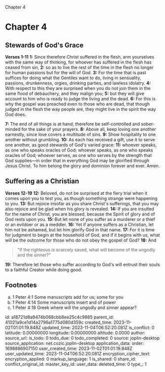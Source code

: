 Chapter 4

# Chapter 4

## Stewards of God's Grace

**Verses 1-11**
**1:** Since therefore Christ suffered in the flesh, arm yourselves with the same way of thinking, for whoever has suffered in the flesh has ceased from sin,
**2:** so as to live the rest of the time in the flesh no longer for human passions but for the will of God.
**3:** For the time that is past suffices for doing what the Gentiles want to do, living in sensuality, passions, drunkenness, orgies, drinking parties, and lawless idolatry.
**4:** With respect to this they are surprised when you do not join them in the same flood of debauchery, and they malign you;
**5:** but they will give account to him who is ready to judge the living and the dead.
**6:** For this is why the gospel was preached even to those who are dead, that though judged in the flesh the way people are, they might live in the spirit the way God does.

**7:** The end of all things is at hand; therefore be self-controlled and sober-minded for the sake of your prayers.
**8:** Above all, keep loving one another earnestly, since love covers a multitude of sins.
**9:** Show hospitality to one another without grumbling.
**10:** As each has received a gift, use it to serve one another, as good stewards of God's varied grace:
**11:** whoever speaks, as one who speaks oracles of God; whoever speaks, as one who speaks oracles of God; whoever serves, as one who serves by the strength that God supplies—in order that in everything God may be glorified through Jesus Christ. To him belong the glory and dominion forever and ever. Amen.

## Suffering as a Christian

**Verses 12-19**
**12:** Beloved, do not be surprised at the fiery trial when it comes upon you to test you, as though something strange were happening to you.
**13:** But rejoice insofar as you share Christ's sufferings, that you may also rejoice and be glad when his glory is revealed.
**14:** If you are insulted for the name of Christ, you are blessed, because the Spirit of glory and of God rests upon you.
**15:** But let none of you suffer as a murderer or a thief or an evildoer or as a meddler.
**16:** Yet if anyone suffers as a Christian, let him not be ashamed, but let him glorify God in that name.
**17:** For it is time for judgment to begin at the household of God, and if it begins with us, what will be the outcome for those who do not obey the gospel of God?
**18:** And
> "If the righteous is scarcely saved,
> what will become of the ungodly and the sinner?"

**19:** Therefore let those who suffer according to God's will entrust their souls to a faithful Creator while doing good.

## Footnotes

<ol type='a'>
	<li>1 Peter 4:1 Some manuscripts add for us; some for you</li>
	<li>1 Peter 4:14 Some manuscripts insert and of power</li>
	<li>1 Peter 4:18 Greek where will the ungodly and sinner appear?</li>
</ol>


id: a18721d8a9474b068cbb8ee25c4c9885
parent_id: 41021a9ce1d14a2796a1775d080d359c
created_time: 2023-11-02T01:01:19.848Z
updated_time: 2023-11-04T06:52:20.081Z
is_conflict: 0
latitude: 0.00000000
longitude: 0.00000000
altitude: 0.0000
author: 
source_url: 
is_todo: 0
todo_due: 0
todo_completed: 0
source: joplin-desktop
source_application: net.cozic.joplin-desktop
application_data: 
order: 1698886907150
user_created_time: 2023-11-02T01:01:19.848Z
user_updated_time: 2023-11-04T06:52:20.081Z
encryption_cipher_text: 
encryption_applied: 0
markup_language: 1
is_shared: 0
share_id: 
conflict_original_id: 
master_key_id: 
user_data: 
deleted_time: 0
type_: 1